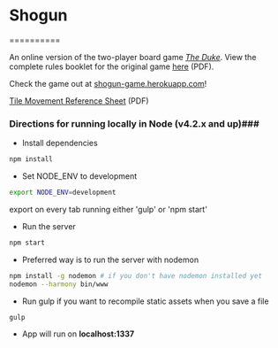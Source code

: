 # Shogun #
==========

An online version of the two-player board game [*The Duke*](http://www.catalystgamelabs.com/casual-games/the-duke/). View the complete rules booklet for the original game [here](http://www.catalystgamelabs.com/download/The%20Duke%20Rulebook%20Lo-Res_FINAL.pdf) (PDF).

Check the game out at [shogun-game.herokuapp.com](http://shogun-game.herokuapp.com)!


[Tile Movement Reference Sheet](http://www.catalystgamelabs.com/download/Movement%20Reference%20Card_Final.pdf) (PDF)

### Directions for running locally in Node (v4.2.x and up)###

* Install dependencies
```sh
npm install
```
* Set NODE_ENV to development
```sh
export NODE_ENV=development
```
export on every tab running either 'gulp' or 'npm start'
* Run the server
```sh
npm start
```
* Preferred way is to run the server with nodemon
```sh
npm install -g nodemon # if you don't have nodemon installed yet
nodemon --harmony bin/www
```
* Run gulp if you want to recompile static assets when you save a file
```sh
gulp
```
* App will run on **localhost:1337**
